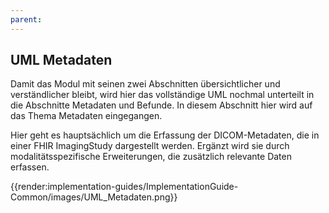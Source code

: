 ```yaml
---
parent:
---
```

## UML Metadaten
Damit das Modul mit seinen zwei Abschnitten übersichtlicher und verständlicher bleibt, wird hier das vollständige UML nochmal unterteilt in die Abschnitte Metadaten und Befunde. In diesem Abschnitt hier wird auf das Thema Metadaten eingegangen.

Hier geht es hauptsächlich um die Erfassung der DICOM-Metadaten, die in einer FHIR ImagingStudy dargestellt werden. Ergänzt wird sie durch modalitätsspezifische Erweiterungen, die zusätzlich relevante Daten erfassen.
 
{{render:implementation-guides/ImplementationGuide-Common/images/UML_Metadaten.png}}
